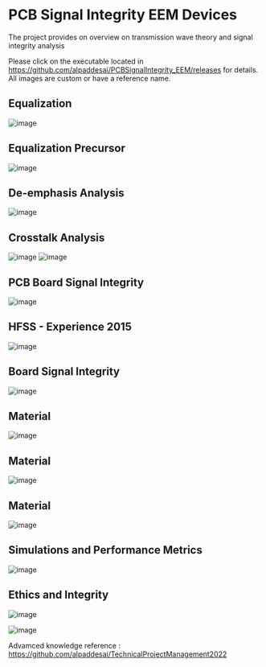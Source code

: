 # PCB Signal Integrity EEM Devices

The project provides on overview on transmission wave theory and signal integrity analysis

Please click on the executable located in https://github.com/alpaddesai/PCBSignalIntegrity_EEM/releases for details. 
All images are custom or have a reference name.

## Equalization 
![image](Equalization.png)

## Equalization Precursor 
![image](EqualizationPrecursor.png)

## De-emphasis Analysis
![image](DeemphasisAnalysis.png)

## Crosstalk Analysis
![image](CrosstalkAnalysis.png)
![image](crosstalk_analysis.jpg)

## PCB Board Signal Integrity
![image](PCBBoardSI.png)

## HFSS - Experience 2015
![image](HFSS.png)

## Board Signal Integrity
![image](BoardSI.png)

## Material
![image](RogersICorp.JPG)

## Material 
![image](RogersIICorp.JPG)

## Material
![image](RogersIIICorp.JPG)

## Simulations and Performance Metrics
![image](SimulationsPerformanceMetrics.jpg)

## Ethics and Integrity
![image](EthicsandExcellence.png)

![image](USCopyrightCertificate.png)

Advamced knowledge reference : https://github.com/alpaddesai/TechnicalProjectManagement2022

